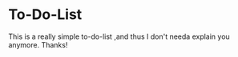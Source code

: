 # To-Do-List
This is a really simple to-do-list ,and thus I don't needa explain you anymore. Thanks!
